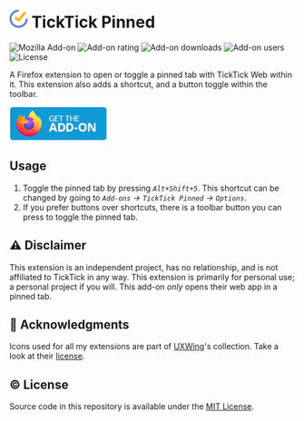 # ![TickTick logo](src/icons/32x32.png) TickTick Pinned

![Mozilla Add-on](https://img.shields.io/amo/v/{d171bf3e-5cff-4e28-b42e-4b0956d2d1b2})
![Add-on rating](https://img.shields.io/amo/rating/{d171bf3e-5cff-4e28-b42e-4b0956d2d1b2})
![Add-on downloads](https://img.shields.io/amo/dw/{d171bf3e-5cff-4e28-b42e-4b0956d2d1b2})
![Add-on users](https://img.shields.io/amo/users/{d171bf3e-5cff-4e28-b42e-4b0956d2d1b2})
![License](https://img.shields.io/github/license/semanticdata/firefox-ticktick-pinned)

A Firefox extension to open or toggle a pinned tab with TickTick Web within it. This extension also adds a shortcut, and a button toggle within the toolbar.

[![Get the Addon](https://raw.githubusercontent.com/semanticdata/text-revealer-firefox-extension/master/firefox.png)](https://addons.mozilla.org/en-US/firefox/addon/ticktick-pinned/)

## Usage

1. Toggle the pinned tab by pressing _`Alt+Shift+5`_. This shortcut can be changed by going to _`Add-ons` → `TickTick Pinned` → `Options`_.
2. If you prefer buttons over shortcuts, there is a toolbar button you can press to toggle the pinned tab.

## ⚠ Disclaimer

This extension is an independent project, has no relationship, and is not affiliated to TickTick in any way. This extension is primarily for personal use; a personal project if you will. This add-on _only_ opens their web app in a pinned tab.

## 💜 Acknowledgments

Icons used for all my extensions are part of [UXWing](https://uxwing.com/)'s collection. Take a look at their [license](https://uxwing.com/license).

## © License

Source code in this repository is available under the [MIT License](LICENSE).

